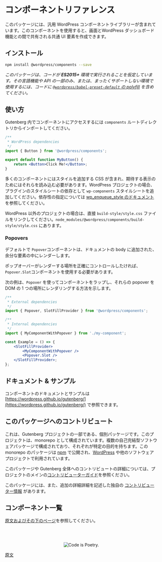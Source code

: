 <!--
# Component Reference

This package includes a library of generic WordPress components to be used for creating common UI elements shared between screens and features of the WordPress dashboard.
-->
# コンポーネントリファレンス

このパッケージには、汎用 WordPress コンポーネントライブラリーが含まれています。このコンポーネントを使用すると、画面とWordPress ダッシュボード機能との間で共有される共通 UI 要素を作成できます。

<!--
## Installation

```bash
npm install @wordpress/components --save
```
-->
## インストール

```bash
npm install @wordpress/components --save
```

<!--
_This package assumes that your code will run in an **ES2015+** environment. If you're using an environment that has limited or no support for such language features and APIs, you should include [the polyfill shipped in `@wordpress/babel-preset-default`](https://github.com/WordPress/gutenberg/tree/HEAD/packages/babel-preset-default#polyfill) in your code._
 -->
_このパッケージは、コードが **ES2015+** 環境で実行されることを仮定しています。その言語機能や API の一部のみ、または、まったくサポートしない環境で使用するには、コードに [`@wordpress/babel-preset-default` の polyfill](https://github.com/WordPress/gutenberg/tree/trunk/packages/babel-preset-default#polyfill) を含めてください。_

<!--
## Usage

Within Gutenberg, these components can be accessed by importing from the `components` root directory:
-->
## 使い方

Gutenberg 内でコンポーネントにアクセスするには `components` ルートディレクトリからインポートしてください。

```jsx
/**
 * WordPress dependencies
 */
import { Button } from '@wordpress/components';

export default function MyButton() {
	return <Button>Click Me!</Button>;
}
```

<!--
Many components include CSS to add styles, which you will need to load in order for them to appear correctly. Within WordPress, add the `wp-components` stylesheet as a dependency of your plugin's stylesheet. See [wp_enqueue_style documentation](https://developer.wordpress.org/reference/functions/wp_enqueue_style/#parameters) for how to specify dependencies.

In non-WordPress projects, link to the `build-style/style.css` file directly, it is located at `node_modules/@wordpress/components/build-style/style.css`.
-->
多くのコンポーネントにはスタイルを追加する CSS が含まれ、期待する表示のためにはそれらを読み込む必要があります。WordPress プロジェクトの場合、プラグインのスタイルシートの依存として `wp-components` スタイルシートを追加してください。依存性の指定については [wp_enqueue_style のドキュメント](https://developer.wordpress.org/reference/functions/wp_enqueue_style/#parameters)を参照してください。

WordPress 以外のプロジェクトの場合は、直接 `build-style/style.css` ファイルをリンクしてください。`node_modules/@wordpress/components/build-style/style.css` にあります。

<!-- 
### Popovers and Tooltips
 -->
<!--  
### Popover と Tooltip
 -->
### Popovers

<!-- 
_If you're using [`Popover`](/packages/components/src/popover/README.md) or [`Tooltip`](/packages/components/src/tooltip/README.md) components outside of the editor, make sure they are rendered within a `SlotFillProvider` and with a `Popover.Slot` somewhere up the element tree._
 -->
<!-- 
_もし、[`Popover`](https://github.com/WordPress/gutenberg/blob/trunk/packages/components/src/popover/README.md) コンポーネント、または [`Tooltip`](https://github.com/WordPress/gutenberg/blob/trunk/packages/components/src/tooltip/README.md) コンポーネントをエディターの外で使用している場合、それらのコンポーネントは、`SlotFillProvider` 内で、要素ツリーのどこかで `Popover.Slot` と一緒にレンダーされる必要があります。_
 -->

<!-- 
By default, the `Popover` component will render inline i.e. within its
parent to which it should anchor. Depending upon the context in which the
`Popover` is being consumed, this might lead to incorrect positioning. For
example, when being nested within another popover.
 -->
<!-- 
`Popover` コンポーネントは、デフォルトではインラインでレンダーされます。すなわち、その親の中に固定されます。しかし、使用されるコンテキストによっては、`Popover` が不適切な位置に表示される場合があります。例えば、他の popover の中にネストしている場合です。
 -->
<!-- 
This issue can be solved by rendering popovers to a specific location in the DOM via the
`Popover.Slot`. For this to work, you will need your use of the `Popover`
component and its `Slot` to be wrapped in a [`SlotFill`](/packages/components/src/slot-fill/README.md) provider.
 -->
<!-- 
この問題は、popover を `Popover.Slot` を介して DOM の特定の場所にレンダリングすることで解決できます。このためには、 `Popover` コンポーネントとその `Slot` を [`SlotFill`](https://github.com/WordPress/gutenberg/blob/trunk/packages/components/src/slot-fill/README.md) プロバイダでラップする必要があります。
 -->
<!-- 
By default, the `Popover` component will render within an extra element appended to the body of the document.
 -->
デフォルトで `Popover`コンポーネントは、ドキュメントの body に追加された、余分な要素の中にレンダーします。

<!-- 
If you want to precisely contol where the popovers render, you will need to use the `Popover.Slot` component.
 -->
ポップオーバーがレンダーする場所を正確にコントロールしたければ、`Popover.Slot`コンポーネントを使用する必要があります。

<!-- 
A `Popover` is also used as the underlying mechanism to display `Tooltip` components.
So the same considerations should be applied to them.
 -->
<!-- 
`Popover` は `Tooltip` コンポーネントを表示するベースのメカニズムとしても使用されます。したがって、同じ考慮が、`Tooltip` でも必要です。
 -->

<!-- 
The following example illustrates how you can wrap a component using a
`Popover` and have those popovers render to a single location in the DOM.
 -->
次の例は、`Popover` を使ってコンポーネントをラップし、それらの popover を DOM の 1 つの場所にレンダリングする方法を示します。

```jsx
/**
 * External dependencies
 */
import { Popover, SlotFillProvider } from '@wordpress/components';

/**
 * Internal dependencies
 */
import { MyComponentWithPopover } from './my-component';

const Example = () => {
	<SlotFillProvider>
		<MyComponentWithPopover />
		<Popover.Slot />
	</SlotFillProvider>;
};
```

<!--
## Docs & examples
 -->
## ドキュメント & サンプル

<!--
You can browse the components docs and examples at [https://wordpress.github.io/gutenberg/](https://wordpress.github.io/gutenberg/)
 -->
コンポーネントのドキュメントとサンプルは [https://wordpress.github.io/gutenberg/](https://wordpress.github.io/gutenberg/) で参照できます。

<!--
## Contributing
 -->
<!-- 
## コントリビューティング
 -->
<!--
See [CONTRIBUTING.md](/packages/components/CONTRIBUTING.md) for the contributing guidelines for the `@wordpress/components` package.
 -->
<!--  
`@wordpress/components` パッケージへのコントリビュートのガイドラインの詳細については [CONTRIBUTING.md](https://github.com/WordPress/gutenberg/blob/trunk/packages/components/CONTRIBUTING.md) を参照してください。
 -->
<!-- 
## Contributing to this package
 -->
## このパッケージへのコントリビュート

<!-- 
This is an individual package that's part of the Gutenberg project. The project is organized as a monorepo. It's made up of multiple self-contained software packages, each with a specific purpose. The packages in this monorepo are published to [npm](https://www.npmjs.com/) and used by [WordPress](https://make.wordpress.org/core/) as well as other software projects.
 -->
これは、Gutenberg プロジェクトの一部である、個別パッケージです。このプロジェクトは、monorepo として構成されています。複数の自己完結型ソフトウェアパッケージで構成されており、それぞれが特定の目的を持ちます。この monorepo のパッケージは [npm](https://www.npmjs.com/) で公開され、[WordPress](https://make.wordpress.org/core/) や他のソフトウェアプロジェクトで利用されています。

<!-- 
To find out more about contributing to this package or Gutenberg as a whole, please read the project's main [contributor guide](https://github.com/WordPress/gutenberg/tree/HEAD/CONTRIBUTING.md).
 -->
このパッケージや Gutenberg 全体へのコントリビュートの詳細については、プロジェクトのメインの[コントリビューターガイド](https://ja.wordpress.org/team/handbook/block-editor/contributors/)を参照ください。

<!-- 
This package also has its own [contributing information](https://github.com/WordPress/gutenberg/tree/HEAD/packages/components/CONTRIBUTING.md) where you can find additional details.
 -->
このパッケージには、また、追加の詳細詳細を記述した独自の [コントリビューター情報](https://github.com/WordPress/gutenberg/blob/trunk/packages/components/CONTRIBUTING.md) があります。

## コンポーネント一覧

[原文およびその下のページ](https://developer.wordpress.org/block-editor/reference-guides/components/)を参照してください。

<br /><br /><p align="center"><img src="https://s.w.org/style/images/codeispoetry.png?1" alt="Code is Poetry." /></p>

[原文](https://github.com/WordPress/gutenberg/blob/trunk/packages/components/README.md)
